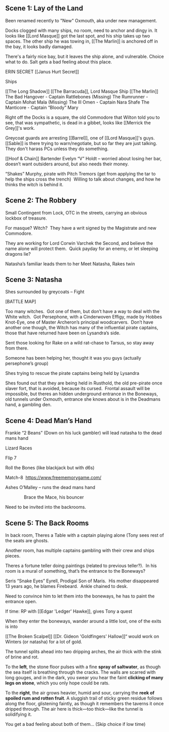 ## Scene 1: Lay of the Land

Been renamed recently to "New" Oxmouth, aka under new management.  

Docks clogged with many ships, no room, need to anchor and dingy in.  It looks like [[Lord Masque]] got the last spot, and his ship takes up two spaces.  The other ship he was towing in, [[The Marlin]] is anchored off in the bay, it looks badly damaged.

There's a fairly nice bay, but it leaves the ship alone, and vulnerable.  Choice what to do.  Salt gets a bad feeling about this place.  

ERIN SECRET [[Janus Hurt Secret]]




Ships

[[The Long Shadow]]
[[The Barracuda]], Lord Masque Ship
[[The Marlin]]
The Bad Hangover - Captain Rattlebones (Missing)
The Rumrunner - Captain Mohat Mala (Missing)
The Ill Omen - Captain Nara Shafe
The Manticore - Captain “Bloody” Mary

Right off the Docks is a square, the old Commodore that Wilton told you to see, that was sympathetic, is dead in a gibbet, looks like [[Merrick the Grey]]'s work.


Greycoat guards are arresting [[Barrel]], one of [[Lord Masque]]'s guys.  [[Sable]] is there trying to warn/negotiate, but so far they are just talking.  They don't harass PCs unless they do something.


[[Hoof & Chain]]
Bartender Evelyn “V” Holdt – worried about losing her bar, doesn’t want outsiders around, but also needs their money.

“Shakes” Murphy, pirate with Pitch Tremors (get from applying the tar to help the ships cross the trench)  Willing to talk about changes, and how he thinks the witch is behind it.

## Scene 2: The Robbery

Small Contingent from Lock, OTC in the streets, carrying an obvious lockbox of treasure.

For masque? Witch?  They have a writ signed by the Magistrate and new Commodore.

They are working for Lord Corwin Varchek the Second, and believe the name alone will protect them.  Quick payday for an enemy, or let sleeping dragons lie?

Natasha’s familiar leads them to her Meet Natasha, Rakes twin

## Scene 3: Natasha

Shes surrounded by greycoats – Fight

[BATTLE MAP]

Too many witches.  Got one of them, but don’t have a way to deal with the White witch.  Got Persephone, with a Cinderwoven Effigy, made by Hobbes Knot-Eye, one of Master Archeron’s principal woodcarvers.  Don’t have another one though, the Witch has many of the influential pirate captains, those that have returned have been on Lysandra’s side.

Sent those looking for Rake on a wild rat-chase to Tarsus, so stay away from there.

Someone has been helping her, thought it was you guys (actually persephone’s group)

Shes trying to rescue the pirate captains being held by Lysandra

Shes found out that they are being held in Rusthold, the old pre-pirate once slaver fort, that is avoided, because its cursed.  Frontal assault will be impossible, but theres an hidden underground entrance in the Boneways, old tunnels under Oxmouth, entrance she knows about is in the Deadmans hand, a gambling den.

## Scene 4: Dead Man’s Hand

Frankie “2 Beans” (Down on his luck gambler) will lead natasha to the dead mans hand

Lizard Races

Flip 7

Roll the Bones (like blackjack but with d6s)

Match-8  https://www.freememorygame.com/

Ashes O’Malley – runs the dead mans hand

               Brace the Mace, his bouncer

Need to be invited into the backrooms.

## Scene 5: The Back Rooms

In back room, Theres a Table with a captain playing alone (Tony sees rest of the seats are ghosts.

Another room, has multiple captains gambling with their crew and ships pieces.

Theres a fortune teller doing paintings (related to previous teller?).  In his room is a mural of something, that’s the entrance to the Boneways?

Seris “Snake Eyes” Eyrell, Prodigal Son of Maris.  His mother disappeared 13 years ago, he blames Firebeard.  Ankle chained to desk.

Need to convince him to let them into the boneways, he has to paint the entrance open.

If time:  RP with [[Edgar 'Ledger' Hawke]], gives Tony a quest



When they enter the boneways, wander around a little lost, one of the exits is into 

[[The Broken Scalpel]]
[[Dr. Gideon 'Goldfingers' Hallow]]“ would work on Winters (or natasha) for a lot of gold.

The tunnel splits ahead into two dripping arches, the air thick with the stink of brine and rot.

To the **left**, the stone floor pulses with a fine **spray of saltwater**, as though the sea itself is breathing through the cracks. The walls are scarred with long gouges, and in the dark, you swear you hear the faint **clicking of many legs on stone**, which you only hope could be rats.

To the **right**, the air grows heavier, humid and sour, carrying the **reek of spoiled rum and rotten fruit**. A sluggish trail of sticky green residue follows along the floor, glistening faintly, as though it remembers the taverns it once dripped through. The air here is thick—too thick—like the tunnel is solidifying it.

You get a bad feeling about both of them...
(Skip choice if low time)
